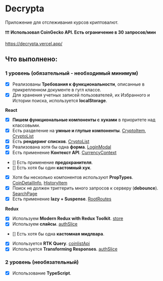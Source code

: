 # Decrypta

Приложение для отслеживания курсов криптовалют.

❗❗❗ **Использовал CoinGecko API. Есть ограничение в 30 запросов/мин**

https://decrypta.vercel.app/

## Что выполнено:

### 1 уровень (обязательный - необходимый минимум)

-   [x] Реализованы **Требования к функциональности**, описанные в прикрепленном документе в гугл классе.
-   [x] Для хранения учетных записей пользователей, их Избранного и Истории поиска, используется **localStorage**.

**React**

-   [x] **Пишем функциональные компоненты c хуками** в приоритете над классовыми.
-   [x] Есть разделение на **умные и глупые компоненты**. [CryptoItem](https://github.com/snj2k1/DECRYPTA/blob/main/src/components/screens/crypto-item/crypto-item.tsx), [CryptoList](https://github.com/snj2k1/DECRYPTA/blob/main/src/components/screens/crypto-list/crypto-list.tsx)
-   [x] Есть **рендеринг списков**. [CryptoList](https://github.com/snj2k1/DECRYPTA/blob/main/src/components/screens/crypto-list/crypto-list.tsx)
-   [x] Реализована хотя бы одна **форма**. [LoginModal](https://github.com/snj2k1/DECRYPTA/blob/main/src/components/shared/login-modal/login-modal.tsx)
-   [x] Есть применение **Контекст API**. [CurrencyContext](https://github.com/snj2k1/DECRYPTA/blob/main/src/context/currency-context/currency-context.tsx)
-   [] Есть применение **предохранителя**.
-   [] Есть хотя бы один **кастомный хук**.
-   [x] Хотя бы несколько компонентов используют **PropTypes**. [CoinDetailInfo](https://github.com/snj2k1/DECRYPTA/blob/main/src/components/screens/coin-detail-info/coin-detail-info.tsx), [HistoryItem](https://github.com/snj2k1/DECRYPTA/blob/main/src/components/screens/history-item/history-item.tsx)
-   [x] Поиск не должен триггерить много запросов к серверу (**debounce**). [SearchPage](https://github.com/snj2k1/DECRYPTA/blob/main/src/pages/search-page/search-page.tsx)
-   [x] Есть применение **lazy + Suspense**. [RootRoutes](https://github.com/snj2k1/DECRYPTA/blob/main/src/routes/root-routes.tsx)

**Redux**

-   [x] Используем **Modern Redux with Redux Toolkit**. [store](https://github.com/snj2k1/DECRYPTA/blob/main/src/store/store.ts)
-   [x] Используем **слайсы**. [authSlice](https://github.com/snj2k1/DECRYPTA/blob/main/src/store/slices/auth-slice.ts)
-   [] Есть хотя бы одна **кастомная мидлвара**.
-   [x] Используется **RTK Query**. [coinlistApi](https://github.com/snj2k1/DECRYPTA/blob/main/src/store/rtk-query/coinlist-api.ts)
-   [x] Используется **Transforming Responses**. [authSlice](https://github.com/snj2k1/DECRYPTA/blob/main/src/store/slices/auth-slice.ts)

### 2 уровень (необязательный)

-   [x] Использование **TypeScript**.
